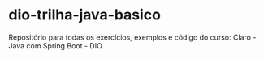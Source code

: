 # dio-trilha-java-basico
Repositório para todas os exercícios, exemplos e código do curso: Claro - Java com Spring Boot - DIO.

